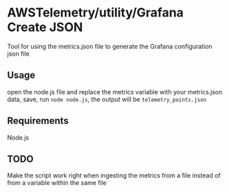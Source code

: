 # AWSTelemetry/utility/Grafana Create JSON
Tool for using the metrics.json file to generate the Grafana configuration json file

## Usage
open the node.js file and replace the metrics variable with your metrics.json data, save, run `node node.js`, the output will be `telemetry_points.json`

## Requirements
Node.js

## TODO
Make the script work right when ingesting the metrics from a file instead of from a variable within the same file
